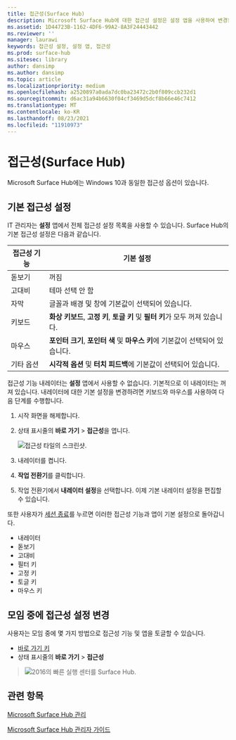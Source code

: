 ```yaml
---
title: 접근성(Surface Hub)
description: Microsoft Surface Hub에 대한 접근성 설정은 설정 앱을 사용하여 변경할 수 있습니다. 해당 설정은 접근성 아래에 있습니다. Surface Hub에는 Windows 10과 동일한 접근성 옵션이 있습니다.
ms.assetid: 1D44723B-1162-4DF6-99A2-8A3F24443442
ms.reviewer: ''
manager: laurawi
keywords: 접근성 설정, 설정 앱, 접근성
ms.prod: surface-hub
ms.sitesec: library
author: dansimp
ms.author: dansimp
ms.topic: article
ms.localizationpriority: medium
ms.openlocfilehash: a2520897a0ada7dc0ba23472c2b0f809ccb232d1
ms.sourcegitcommit: d6ac31a94b6630f04cf3469d5dcf8b66e46c7412
ms.translationtype: MT
ms.contentlocale: ko-KR
ms.lasthandoff: 08/23/2021
ms.locfileid: "11910973"
---
```

# <a name="accessibility-surface-hub"></a>접근성(Surface Hub)

Microsoft Surface Hub에는 Windows 10과 동일한 접근성 옵션이 있습니다.


## <a name="default-accessibility-settings"></a>기본 접근성 설정

IT 관리자는 **설정** 앱에서 전체 접근성 설정 목록을 사용할 수 있습니다. Surface Hub의 기본 접근성 설정은 다음과 같습니다.

| 접근성 기능 | 기본 설정  |
| --------------------- | ----------------- |
| 돋보기             | 꺼짐               |
| 고대비         | 테마 선택 안 함 |
| 자막       | 글꼴과 배경 및 창에 기본값이 선택되어 있습니다. |
| 키보드              | **화상 키보드**, **고정 키**, **토글 키** 및 **필터 키**가 모두 꺼져 있습니다. |
| 마우스                 | **포인터 크기**, **포인터 색** 및 **마우스 키**에 기본값이 선택되어 있습니다. |
| 기타 옵션         | **시각적 옵션** 및 **터치 피드백**에 기본값이 선택되어 있습니다. |

접근성 기능 내레이터는 **설정** 앱에서 사용할 수 없습니다. 기본적으로 이 내레이터는 꺼져 있습니다. 내레이터에 대한 기본 설정을 변경하려면 키보드와 마우스를 사용하여 다음 단계를 수행합니다.

1. 시작 화면을 해제합니다.
2. 상태 표시줄의 **바로 가기** > **접근성**을 엽니다.

    ![접근성 타일의 스크린샷.](images/ease-of-access.png)
    
3. 내레이터를 켭니다.
4. **작업 전환기**를 클릭합니다.
5. 작업 전환기에서 **내레이터 설정**을 선택합니다. 이제 기본 내레이터 설정을 편집할 수 있습니다.

또한 사용자가 [세션 종료](finishing-your-surface-hub-meeting.md)를 누르면 이러한 접근성 기능과 앱이 기본 설정으로 돌아갑니다.
- 내레이터
- 돋보기
- 고대비
- 필터 키
- 고정 키
- 토글 키
- 마우스 키


## <a name="change-accessibility-settings-during-a-meeting"></a>모임 중에 접근성 설정 변경

사용자는 모임 중에 몇 가지 방법으로 접근성 기능 및 앱을 토글할 수 있습니다.
- [바로 가기 키](https://support.microsoft.com/help/13813/windows-10-microsoft-surface-hub-keyboard-shortcuts)
- 상태 표시줄의 **바로 가기** > **접근성**

> ![2016의 빠른 실행 센터를 Surface Hub.](images/sh-quick-action.png)


## <a name="related-topics"></a>관련 항목

[Microsoft Surface Hub 관리](manage-surface-hub.md)

[Microsoft Surface Hub 관리자 가이드](surface-hub-administrators-guide.md)
